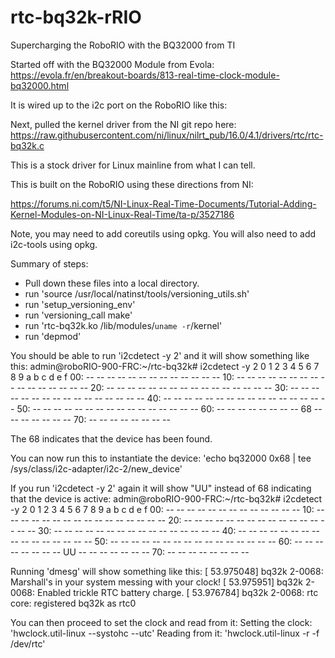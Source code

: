 # rtc-bq32k-rRIO
Supercharging the RoboRIO with the BQ32000 from TI

Started off with the BQ32000 Module from Evola:
https://evola.fr/en/breakout-boards/813-real-time-clock-module-bq32000.html

It is wired up to the i2c port on the RoboRIO like this:
<insert pic here>

Next, pulled the kernel driver from the NI git repo here:
https://raw.githubusercontent.com/ni/linux/nilrt_pub/16.0/4.1/drivers/rtc/rtc-bq32k.c

This is a stock driver for Linux mainline from what I can tell.

This is built on the RoboRIO using these directions from NI:

https://forums.ni.com/t5/NI-Linux-Real-Time-Documents/Tutorial-Adding-Kernel-Modules-on-NI-Linux-Real-Time/ta-p/3527186

Note, you may need to add coreutils using opkg.
You will also need to add i2c-tools using opkg.

Summary of steps:
- Pull down these files into a local directory.
- run 'source /usr/local/natinst/tools/versioning_utils.sh'
- run 'setup_versioning_env'
- run 'versioning_call make'
- run 'rtc-bq32k.ko /lib/modules/`uname -r`/kernel'
- run 'depmod'

You should be able to run 'i2cdetect -y 2' and it will show something like this:
admin@roboRIO-900-FRC:~/rtc-bq32k# i2cdetect -y 2
     0  1  2  3  4  5  6  7  8  9  a  b  c  d  e  f
00:          -- -- -- -- -- -- -- -- -- -- -- -- -- 
10: -- -- -- -- -- -- -- -- -- -- -- -- -- -- -- -- 
20: -- -- -- -- -- -- -- -- -- -- -- -- -- -- -- -- 
30: -- -- -- -- -- -- -- -- -- -- -- -- -- -- -- -- 
40: -- -- -- -- -- -- -- -- -- -- -- -- -- -- -- -- 
50: -- -- -- -- -- -- -- -- -- -- -- -- -- -- -- -- 
60: -- -- -- -- -- -- -- -- 68 -- -- -- -- -- -- -- 
70: -- -- -- -- -- -- -- --                         

The 68 indicates that the device has been found.

You can now run this to instantiate the device:
'echo bq32000 0x68 | tee /sys/class/i2c-adapter/i2c-2/new_device'

If you run 'i2cdetect -y 2' again it will show "UU" instead of 68 indicating that the device is active:
admin@roboRIO-900-FRC:~/rtc-bq32k# i2cdetect -y 2
     0  1  2  3  4  5  6  7  8  9  a  b  c  d  e  f
00:          -- -- -- -- -- -- -- -- -- -- -- -- -- 
10: -- -- -- -- -- -- -- -- -- -- -- -- -- -- -- -- 
20: -- -- -- -- -- -- -- -- -- -- -- -- -- -- -- -- 
30: -- -- -- -- -- -- -- -- -- -- -- -- -- -- -- -- 
40: -- -- -- -- -- -- -- -- -- -- -- -- -- -- -- -- 
50: -- -- -- -- -- -- -- -- -- -- -- -- -- -- -- -- 
60: -- -- -- -- -- -- -- -- UU -- -- -- -- -- -- -- 
70: -- -- -- -- -- -- -- --                         

Running 'dmesg' will show something like this:
[   53.975048] bq32k 2-0068: Marshall's in your system messing with your clock!
[   53.975951] bq32k 2-0068: Enabled trickle RTC battery charge.
[   53.976784] bq32k 2-0068: rtc core: registered bq32k as rtc0

You can then proceed to set the clock and read from it:
Setting the clock: 'hwclock.util-linux --systohc --utc'
Reading from it: 'hwclock.util-linux -r -f /dev/rtc'
